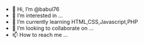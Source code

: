 - 👋 Hi, I’m @babul76
- 👀 I’m interested in ...
- 🌱 I’m currently learning HTML,CSS,Javascript,PHP
- 💞️ I’m looking to collaborate on ...
- 📫 How to reach me ...

<!---
babul76/babul76 is a ✨ special ✨ repository because its `README.md` (this file) appears on your GitHub profile.
You can click the Preview link to take a look at your changes.
--->
